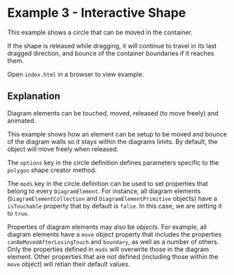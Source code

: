 # Example 3 - Interactive Shape

This example shows a circle that can be moved in the container.

If the shape is released while dragging, it will continue to travel in its last dragged direction, and bounce of the container boundaries if it reaches them.

Open `index.html` in a browser to view example.

## Explanation
Diagram elements can be touched, moved, released (to move freely) and animated.

This example shows how an element can be setup to be moved and bounce of the diagram walls so it stays within the diagrams limits. By default, the object will move freely when released.


The `options` key in the circle definition defines parameters specific to the `polygon` shape creator method.

The `mods` key in the circle definition can be used to set properties that belong to every `DiagramElement`. For instance, all diagram elements (`DiagramElementCollection` and `DiagramElementPrimitive` objects) have a `isTouchable` property that by default is `false`. In this case, we are setting it to `true`.

Properties of diagram elements may also be *objects*. For example, all diagram elements have a `move` object property that includes the properties `canBeMovedAfterLosingTouch` and `boundary`, as well as a number of others. Only the properties defined in `mods` will overwrite those in the diagram element. Other properties that are not defined (including those within the `move` object) will retian their default values.
